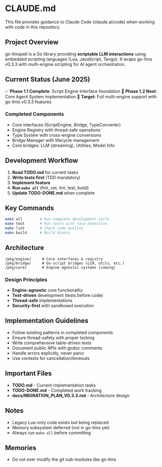 # CLAUDE.md

This file provides guidance to Claude Code (claude.ai/code) when working with code in this repository.

## Project Overview

go-llmspell is a Go library providing **scriptable LLM interactions** using embedded scripting languages (Lua, JavaScript, Tengo). It wraps go-llms v0.3.3 with multi-engine scripting for AI agent orchestration.

## Current Status (June 2025)

✅ **Phase 1.1 Complete**: Script Engine Interface foundation
🚧 **Phase 1.2 Next**: Core Agent System implementation
🎯 **Target**: Full multi-engine support with go-llms v0.3.3 features

### Completed Components
- Core interfaces (ScriptEngine, Bridge, TypeConverter)
- Engine Registry with thread-safe operations
- Type System with cross-engine conversions
- Bridge Manager with lifecycle management
- Core bridges: LLM (streaming), Utilities, Model Info

## Development Workflow

1. **Read TODO.md** for current tasks
2. **Write tests first** (TDD mandatory)
3. **Implement feature**
4. **Run `make all`** (fmt, vet, lint, test, build)
5. **Update TODO-DONE.md** when complete

## Key Commands

```bash
make all        # Run complete development cycle
make test       # Run tests with race detection
make lint       # Check code quality
make build      # Build binary
```

## Architecture

```
/pkg/engine/     # Core interfaces & registry
/pkg/bridge/     # Go-script bridges (LLM, utils, etc.)
/pkg/core/       # Engine-agnostic systems (coming)
```

### Design Principles
- **Engine-agnostic** core functionality
- **Test-driven** development (tests before code)
- **Thread-safe** implementations
- **Security-first** with sandboxed execution

## Implementation Guidelines

- Follow existing patterns in completed components
- Ensure thread-safety with proper locking
- Write comprehensive table-driven tests
- Document public APIs with godoc comments
- Handle errors explicitly, never panic
- Use contexts for cancellation/timeouts

## Important Files

- **TODO.md** - Current implementation tasks
- **TODO-DONE.md** - Completed work tracking
- **docs/MIGRATION_PLAN_V0.3.3.md** - Architecture design

## Notes

- Legacy Lua-only code exists but being replaced
- Memory subsystem deferred (not in go-llms yet)
- Always run `make all` before committing

## Memories
- Do not ever modify the git sub-modules like go-llms